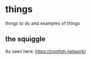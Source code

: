 # things

things to do and examples of things

## the squiggle
As seen here: https://ironfish.network/
